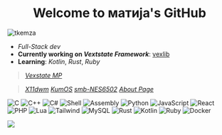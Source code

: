 <h1 align="center">Welcome to матија's GitHub</h1>

<p align="left"><img src="https://komarev.com/ghpvc/?username=tkemza&label=Profile%20views&color=0e75b6&style=flat" alt="tkemza" /></p>
<p>

- _Full-Stack dev_
- **Currently working on _Vextstate Framework_**: [vexlib](https://github.com/vexstate/vexlib)
- **Learning**: _Kotlin_, _Rust_, _Ruby_

> [_Vexstate MP_](https://github.com/vexstate)

> [_X11dwm_](https://github.com/n11kol11c/X11dwm.git)
> [_KumOS_](https://github.com/TodorW/ZephyrOS)
> [_smb-NES6502_](https://github.com/n11kol11c/smb-NES6502)
> [_About Page_](info.md)

![C](https://img.shields.io/badge/C-00599C?style=for-the-badge&logo=c&logoColor=white)
![C++](https://img.shields.io/badge/C++-00599C?style=for-the-badge&logo=c%2B%2B&logoColor=white)
![C#](https://img.shields.io/badge/C%23-239120?style=for-the-badge&logo=c-sharp&logoColor=white)
![Shell](https://img.shields.io/badge/Shell-89e051?style=for-the-badge&logo=gnu-bash&logoColor=black)
![Assembly](https://img.shields.io/badge/Assembly-6E4B3C?style=for-the-badge&logo=Assembly&logoColor=black)
![Python](https://img.shields.io/badge/Python-3776AB?style=for-the-badge&logo=python&logoColor=white)
![JavaScript](https://img.shields.io/badge/JavaScript-F7DF1E?style=for-the-badge&logo=javascript&logoColor=black)
![React](https://img.shields.io/badge/React-61DAFB?style=for-the-badge&logo=react&logoColor=black)
![PHP](https://img.shields.io/badge/Php-00599C?style=for-the-badge&logo=php&logoColor=white)
![Lua](https://img.shields.io/badge/Lua-2C2D72?style=for-the-badge&logo=lua&logoColor=white)
![Tailwind](https://img.shields.io/badge/Tailwind_CSS-06B6D4?style=for-the-badge&logo=tailwind-css&logoColor=white)
![MySQL](https://img.shields.io/badge/MySQL-4479A1?style=for-the-badge&logo=mysql&logoColor=white)
![Rust](https://img.shields.io/badge/Rust-000000?style=for-the-badge&logo=rust&logoColor=white)
![Kotlin](https://img.shields.io/badge/Kotlin-7F52FF?style=for-the-badge&logo=kotlin&logoColor=white)
![Ruby](https://img.shields.io/badge/Ruby-CC342D?style=for-the-badge&logo=ruby&logoColor=white)
![Docker](https://img.shields.io/badge/Docker-2496ED?style=for-the-badge&logo=docker&logoColor=white)

![](https://github-readme-stats.vercel.app/api/top-langs/?username=n11kol11c&layout=compact&theme=dark&hide_border=true&cache_seconds=60)